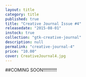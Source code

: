 ```yaml
---
layout: title
category: title
published: true
title: "Creative Journal Issue #4"
releasedate: "2015-08-01"
instock: true
collection: "gtk-creative-journal"
description: null
permalink: "creative-journal-4"
price: "10.00"
cover: CreativeJournal4.jpg
---
```


##COMING SOON!!!!!!!!!!!
